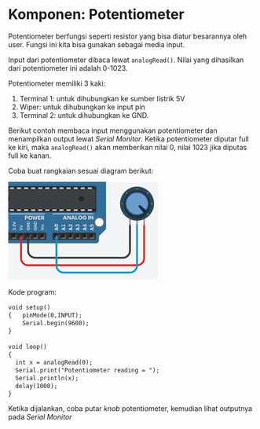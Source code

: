 # Komponen: Potentiometer

Potentiometer berfungsi seperti resistor yang bisa diatur besarannya oleh user. Fungsi ini kita bisa gunakan sebagai media input. 

Input dari potentiometer dibaca lewat `analogRead()`. Nilai yang dihasilkan dari potentiometer ini adalah 0-1023.

Potentiometer memiliki 3 kaki:
1. Terminal 1: untuk dihubungkan ke sumber listrik 5V
2. Wiper: untuk dihubungkan ke input pin
3. Terminal 2: untuk dihubungkan ke GND.

Berikut contoh membaca input menggunakan potentiometer dan menampilkan output lewat _Serial Monitor_. Ketika potentiometer diputar full ke kiri, maka `analogRead()` akan memberikan nilai 0, nilai 1023 jika diputas full ke kanan.

Coba buat rangkaian sesuai diagram berikut:

![](res/potentiometer.png)

Kode program:

```
void setup()
{  	pinMode(0,INPUT);
  	Serial.begin(9600);
}

void loop()
{
  int x = analogRead(0);  
  Serial.print("Potentiometer reading = ");
  Serial.println(x);
  delay(1000);
}
```

Ketika dijalankan, coba putar _knob_ potentiometer, kemudian lihat outputnya pada _Serial Monitor_